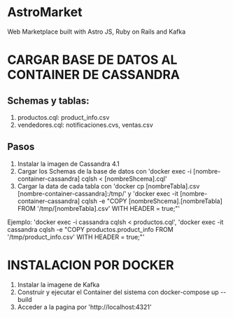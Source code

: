 # AstroMarket
Web Marketplace built with Astro JS, Ruby on Rails and Kafka

# CARGAR BASE DE DATOS AL CONTAINER DE CASSANDRA
## Schemas y tablas: 
1. productos.cql: product_info.csv
2. vendedores.cql: notificaciones.cvs, ventas.csv

## Pasos
1. Instalar la imagen de Cassandra 4.1
2. Cargar los Schemas de la base de datos con 'docker exec -i [nombre-container-cassandra] cqlsh < [nombreShcema].cql'
3. Cargar la data de cada tabla con 'docker cp [nombreTabla].csv [nombre-container-cassandra]:/tmp/' y 'docker exec -it [nombre-container-cassandra] cqlsh -e "COPY [nombreShcema].[nombreTabla] FROM '/tmp/[nombreTabla].csv' WITH HEADER = true;"'

Ejemplo: 'docker exec -i cassandra cqlsh < productos.cql', 'docker exec -it cassandra cqlsh -e "COPY productos.product_info FROM '/tmp/product_info.csv' WITH HEADER = true;"'

# INSTALACION POR DOCKER
1. Instalar la imagene de Kafka
2. Construir y ejecutar el Container del sistema con docker-compose up --build
3. Acceder a la pagina por 'http://localhost:4321'